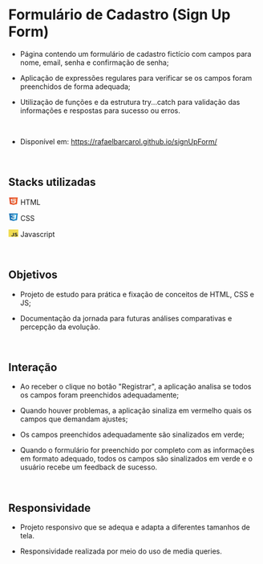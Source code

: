 # Formulário de Cadastro (Sign Up Form)

- Página contendo um formulário de cadastro fictício com campos para nome, email, senha e confirmação de senha;

- Aplicação de expressões regulares para verificar se os campos foram preenchidos de forma adequada;

- Utilização de funções e da estrutura try...catch para validação das informações e respostas para sucesso ou erros.

<br>

- Disponível em: https://rafaelbarcarol.github.io/signUpForm/

<br>

## Stacks utilizadas

<p><img alt="HTML" height="15" width="20" src="https://raw.githubusercontent.com/devicons/devicon/master/icons/html5/html5-original.svg"> HTML</p>

<p><img alt="CSS" height="15" width="20" src="https://raw.githubusercontent.com/devicons/devicon/master/icons/css3/css3-original.svg"> CSS</p>

<p><img alt="CSS" height="15" width="20" src="https://raw.githubusercontent.com/devicons/devicon/master/icons/javascript/javascript-original.svg"> Javascript</p>

<br>

## Objetivos

- Projeto de estudo para prática e fixação de conceitos de HTML, CSS e JS;

- Documentação da jornada para futuras análises comparativas e percepção da evolução.

<br>

## Interação

- Ao receber o clique no botão "Registrar", a aplicação analisa se todos os campos foram preenchidos adequadamente;

- Quando houver problemas, a aplicação sinaliza em vermelho quais os campos que demandam ajustes;

- Os campos preenchidos adequadamente são sinalizados em verde;

- Quando o formulário for preenchido por completo com as informações em formato adequado, todos os campos são sinalizados em verde e o usuário recebe um feedback de sucesso.

<br>

## Responsividade

- Projeto responsivo que se adequa e adapta a diferentes tamanhos de tela.

- Responsividade realizada por meio do uso de media queries.
